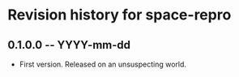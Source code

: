# Revision history for space-repro

## 0.1.0.0 -- YYYY-mm-dd

* First version. Released on an unsuspecting world.
